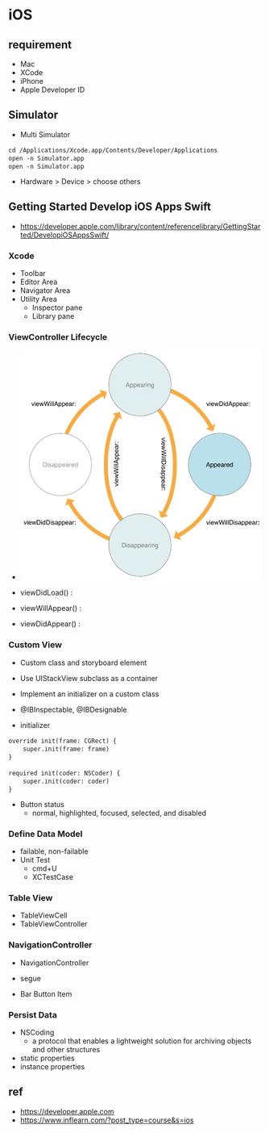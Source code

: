 # iOS

## requirement
* Mac
* XCode
* iPhone
* Apple Developer ID


## Simulator
* Multi Simulator
```
cd /Applications/Xcode.app/Contents/Developer/Applications
open -n Simulator.app
open -n Simulator.app
```
  * Hardware > Device > choose others

## Getting Started Develop iOS Apps Swift
* https://developer.apple.com/library/content/referencelibrary/GettingStarted/DevelopiOSAppsSwift/

### Xcode
* Toolbar
* Editor Area
* Navigator Area
* Utility Area
  * Inspector pane
  * Library pane

### ViewController Lifecycle
* <img src="images/WWVC_vclife_2x.png" alt="ViewController Lifecycle">

* viewDidLoad() :
* viewWillAppear() :
* viewDidAppear() :

### Custom View
* Custom class and storyboard element
* Use UIStackView subclass as a container
* Implement an initializer on a custom class
* @IBInspectable, @IBDesignable

* initializer
```
override init(frame: CGRect) {
    super.init(frame: frame)
}

required init(coder: NSCoder) {
    super.init(coder: coder)
}
```
* Button status
  * normal, highlighted, focused, selected, and disabled

### Define Data Model
* failable, non-failable
* Unit Test
  * cmd+U
  * XCTestCase

### Table View
* TableViewCell
* TableViewController

### NavigationController
* NavigationController

* segue
* Bar Button Item

### Persist Data
* NSCoding
  * a protocol that enables a lightweight solution for archiving objects and other structures
* static properties
* instance properties




## ref
* https://developer.apple.com
* https://www.inflearn.com/?post_type=course&s=ios
